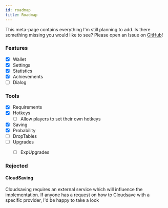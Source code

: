 ```yaml
---
id: roadmap
title: Roadmap
---
```


This meta-page contains everything I'm still planning to add.
Is there something missing you would like to see?
Please open an Issue on [GitHub](https://github.com/123ishaTest/incremental-game-template/issues)!

### Features

- [x] Wallet
- [x] Settings
- [x] Statistics
- [x] Achievements
- [ ] Dialog

### Tools
- [x] Requirements
- [x] Hotkeys
  - [ ] Allow players to set their own hotkeys
- [x] Saving
- [x] Probability
- [ ] DropTables
- [ ] Upgrades
  - [ ] ExpUpgrades
  

### Rejected
#### CloudSaving
Cloudsaving requires an external service which will influence the implementation.
If anyone has a request on how to Cloudsave with a specific provider, I'd be happy to take a look